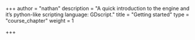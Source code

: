 +++
author = "nathan"
description = "A quick introduction to the engine and it’s python-like scripting language: GDscript."
title = "Getting started"
type = "course_chapter"
weight = 1

+++
